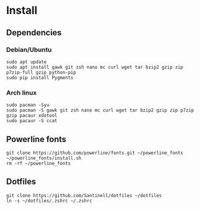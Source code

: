 # Install

## Dependencies

### Debian/Ubuntu

```shell
sudo apt update
sudo apt install gawk git zsh nano mc curl wget tar bzip2 gzip zip p7zip-full gzip python-pip
sudo pip install Pygments
```

### Arch linux

```shell
sudo pacman -Syu
sudo pacman -S gawk git zsh nano mc curl wget tar bzip2 gzip zip p7zip gzip pacaur xdotool
sudo pacaur -S ccat
```

## Powerline fonts
```shell
git clone https://github.com/powerline/fonts.git ~/powerline_fonts
~/powerline_fonts/install.sh
rm -rf ~/powerline_fonts
```

## Dotfiles
```shell
git clone https://github.com/Santinell/dotfiles ~/dotfiles
ln -s ~/dotfiles/.zshrc ~/.zshrc
```

